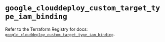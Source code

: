 # `google_clouddeploy_custom_target_type_iam_binding`

Refer to the Terraform Registry for docs: [`google_clouddeploy_custom_target_type_iam_binding`](https://registry.terraform.io/providers/hashicorp/google-beta/6.4.0/docs/resources/google_clouddeploy_custom_target_type_iam_binding).
